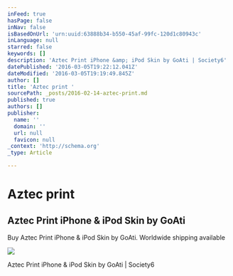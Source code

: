 ```yaml
---
inFeed: true
hasPage: false
inNav: false
isBasedOnUrl: 'urn:uuid:63888b34-b550-45af-99fc-120d1c80943c'
inLanguage: null
starred: false
keywords: []
description: 'Aztec Print iPhone &amp; iPod Skin by GoAti | Society6'
datePublished: '2016-03-05T19:22:12.041Z'
dateModified: '2016-03-05T19:19:49.845Z'
author: []
title: 'Aztec print '
sourcePath: _posts/2016-02-14-aztec-print.md
published: true
authors: []
publisher:
  name: ''
  domain: ''
  url: null
  favicon: null
_context: 'http://schema.org'
_type: Article

---
```

# Aztec print 

<article style=""><h1>Aztec Print iPhone &amp; iPod Skin by GoAti</h1><p>Buy Aztec Print iPhone &amp; iPod Skin by GoAti. Worldwide shipping available </p><img src="https://s3-us-west-2.amazonaws.com/the-grid-img/p/453a48a17a0560c406cf0180c484e8b805d2c06e.jpg" /></article>

Aztec Print iPhone & iPod Skin by GoAti | Society6
